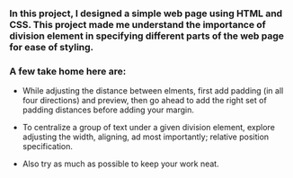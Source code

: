 ### In this project, I designed a simple web page using HTML and CSS. This project made me understand the importance of division element in specifying different parts of the web page for ease of styling.
### A few take home here are:
- While adjusting the distance between elments, first add padding (in all four directions) and preview, then go ahead to add the right set of padding distances before adding your margin. <br>

- To centralize a group of text under a given division element, explore adjusting the width, aligning, ad most importantly; relative position specification. <br>

- Also try as much as possible to keep your work neat.
